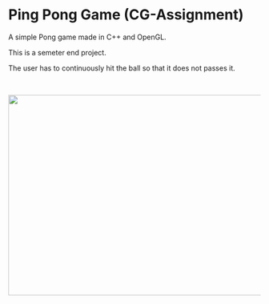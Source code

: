 # Ping Pong Game (CG-Assignment)

A simple Pong game made in C++ and OpenGL.

This is a semeter end project.

The user has to continuously hit the ball so that it does not passes it.

<br/>

<p align="center">
<img src="https://user-images.githubusercontent.com/43717493/127726743-2de7c4c1-4c41-4712-8322-e64f1f277b3a.png" width="600" height="400">
</p>

